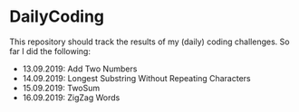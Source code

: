 # DailyCoding
This repository should track the results of my (daily) coding challenges. So far I did the following:

* 13.09.2019: Add Two Numbers
* 14.09.2019: Longest Substring Without Repeating Characters
* 15.09.2019: TwoSum
* 16.09.2019: ZigZag Words
